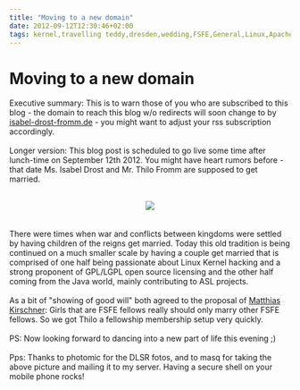 ```yaml
---
title: "Moving to a new domain"
date: 2012-09-12T12:30:46+02:00
tags: kernel,travelling teddy,dresden,wedding,FSFE,General,Linux,Apache,
---
```


# Moving to a new domain


Executive summary: This is to warn those of you who are subscribed to this blog - the domain to reach this blog w/o 
redirects will soon change to by <a href="http://isabel-drost-fromm.de">isabel-drost-fromm.de</a> - you might want to 
adjust your rss subscription accordingly.<br><br>Longer version: This blog post is scheduled to go live some time after 
lunch-time on September 12th 2012. You might have heart rumors before - that date Ms. Isabel Drost and Mr. Thilo Fromm 
are supposed to get married. <br><br><center><img 
src="http://www.isabel-drost.de/Bilder/wordpress/wedding.jpg"/></center><br><br>There were times when war and conflicts 
between kingdoms were settled by having children of the reigns get married. Today this old tradition is being continued 
on a much smaller scale by having a couple get married that is comprised of one half being passionate about Linux 
Kernel hacking and a strong proponent of GPL/LGPL open source licensing and the other half coming from the Java world, 
mainly contributing to ASL projects.<br><br>As a bit of "showing of good will" both agreed to the proposal of <a 
href="https://fsfe.org/about/kirschner/kirschner.en.html">Matthias Kirschner</a>: Girls that are FSFE fellows really 
should only marry other FSFE fellows. So we got Thilo a fellowship membership setup very quickly.<br><br>PS: Now 
looking forward to dancing into a new part of life this evening ;)<br><br>Pps: Thanks to photomic for the DLSR fotos, 
and to masq for taking the above picture and mailing it to my server. Having a secure shell on your mobile phone rocks! 
